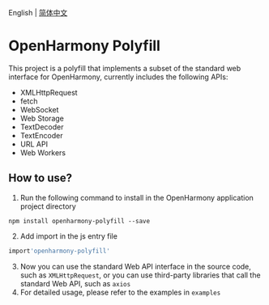 English | [简体中文](./README-zh.md)
# OpenHarmony Polyfill
This project is a polyfill that implements a subset of the standard web interface for OpenHarmony, currently includes the following APIs:
* XMLHttpRequest
* fetch
* WebSocket
* Web Storage
* TextDecoder
* TextEncoder
* URL API
* Web Workers

## How to use?

1. Run the following command to install in the OpenHarmony application project directory
```
npm install openharmony-polyfill --save
```
2. Add import in the js entry file
```js
import'openharmony-polyfill'
```
3. Now you can use the standard Web API interface in the source code, such as `XMLHttpRequest`, or you can use third-party libraries that call the standard Web API, such as `axios`
4. For detailed usage, please refer to the examples in `examples`
